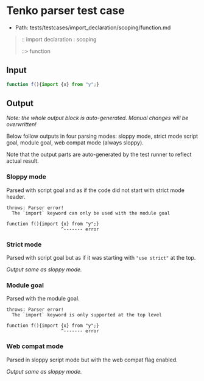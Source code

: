 # Tenko parser test case

- Path: tests/testcases/import_declaration/scoping/function.md

> :: import declaration : scoping
>
> ::> function

## Input

`````js
function f(){import {x} from "y";}
`````

## Output

_Note: the whole output block is auto-generated. Manual changes will be overwritten!_

Below follow outputs in four parsing modes: sloppy mode, strict mode script goal, module goal, web compat mode (always sloppy).

Note that the output parts are auto-generated by the test runner to reflect actual result.

### Sloppy mode

Parsed with script goal and as if the code did not start with strict mode header.

`````
throws: Parser error!
  The `import` keyword can only be used with the module goal

function f(){import {x} from "y";}
                    ^------- error
`````

### Strict mode

Parsed with script goal but as if it was starting with `"use strict"` at the top.

_Output same as sloppy mode._

### Module goal

Parsed with the module goal.

`````
throws: Parser error!
  The `import` keyword is only supported at the top level

function f(){import {x} from "y";}
                    ^------- error
`````


### Web compat mode

Parsed in sloppy script mode but with the web compat flag enabled.

_Output same as sloppy mode._
